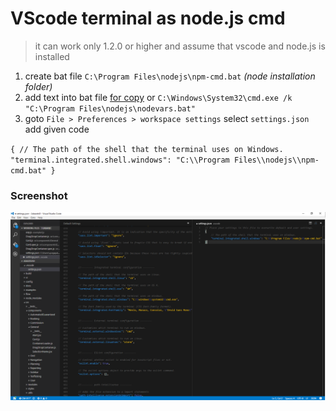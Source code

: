 # VScode terminal as node.js cmd
>it can work only 1.2.0 or higher and assume that vscode and node.js is installed 

1. create bat file   ` C:\Program Files\nodejs\npm-cmd.bat ` *(node installation folder)*
2. add text into bat file [for copy](https://raw.githubusercontent.com/chintan3/vscodetest/master/npm-cmd.bat) or `C:\Windows\System32\cmd.exe /k "C:\Program Files\nodejs\nodevars.bat"`
3.  goto `File > Preferences > workspace settings` select `settings.json` add given code  


`{
    // The path of the shell that the terminal uses on Windows.
    "terminal.integrated.shell.windows": "C:\\Program Files\\nodejs\\npm-cmd.bat"
}`

### Screenshot
![screenshot](https://raw.githubusercontent.com/chintan3/vscodetest/master/Capture.PNG) 

